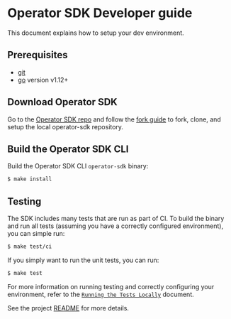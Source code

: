 # Operator SDK Developer guide

This document explains how to setup your dev environment.

## Prerequisites
- [git][git-tool]
- [go][go-tool] version v1.12+

## Download Operator SDK

Go to the [Operator SDK repo][repo-sdk] and follow the [fork guide][fork-guide] to fork, clone, and setup the local operator-sdk repository.
## Build the Operator SDK CLI

Build the Operator SDK CLI `operator-sdk` binary:

```sh
$ make install
```

## Testing

The SDK includes many tests that are run as part of CI.
To build the binary and run all tests (assuming you have a correctly configured environment),
you can simple run:

```sh
$ make test/ci
```

If you simply want to run the unit tests, you can run:

```sh
$ make test
```

For more information on running testing and correctly configuring your environment,
refer to the [`Running the Tests Locally`][running-the-tests] document.

See the project [README][sdk-readme] for more details.

[git-tool]:https://git-scm.com/downloads
[go-tool]:https://golang.org/dl/
[repo-sdk]:https://github.com/operator-framework/operator-sdk
[fork-guide]:https://help.github.com/en/articles/fork-a-repo
[docker-tool]:https://docs.docker.com/install/
[kubectl-tool]:https://kubernetes.io/docs/tasks/tools/install-kubectl/
[sdk-readme]:../../README.md
[running-the-tests]: ./testing/running-the-tests.md
